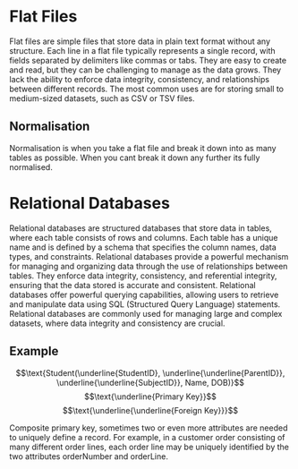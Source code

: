 # Flat Files
Flat files are simple files that store data in plain text format without any structure. Each line in a flat file typically represents a single record, with fields separated by delimiters like commas or tabs. They are easy to create and read, but they can be challenging to manage as the data grows. They lack the ability to enforce data integrity, consistency, and relationships between different records.
The most common uses are for storing small to medium-sized datasets, such as CSV or TSV files.

## Normalisation
Normalisation is when you take a flat file and break it down into as many tables as possible. When you cant break it down any further its fully normalised.

# Relational Databases
Relational databases are structured databases that store data in tables, where each table consists of rows and columns. Each table has a unique name and is defined by a schema that specifies the column names, data types, and constraints. Relational databases provide a powerful mechanism for managing and organizing data through the use of relationships between tables. They enforce data integrity, consistency, and referential integrity, ensuring that the data stored is accurate and consistent. Relational databases offer powerful querying capabilities, allowing users to retrieve and manipulate data using SQL (Structured Query Language) statements. Relational databases are commonly used for managing large and complex datasets, where data integrity and consistency are crucial.

## Example
$$\text{Student(\underline{StudentID}, \underline{\underline{ParentID}}, \underline{\underline{SubjectID}}, Name, DOB)}$$
$$\text{\underline{Primary Key}}$$
$$\text{\underline{\underline{Foreign Key}}}$$

Composite primary key, sometimes two or even more attributes are needed to uniquely define a record. For example, in a customer order consisting of many different order lines, each order line may be uniquely identified by the two attributes orderNumber and orderLine.